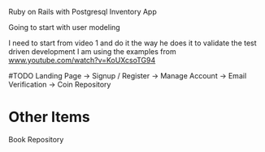 Ruby on Rails with Postgresql Inventory App

Going to start with user modeling 

I need to start from video 1 and do it the way he does it to validate the test driven development
I am using the examples from www.youtube.com/watch?v=KoUXcsoTG94


#TODO
Landing Page -> Signup / Register -> Manage Account -> Email Verification
-> Coin Repository

# Other Items
Book Repository






